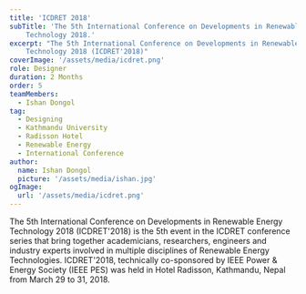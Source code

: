 ```yaml
---
title: 'ICDRET 2018'
subTitle: 'The 5th International Conference on Developments in Renewable Energy
    Technology 2018.'
excerpt: "The 5th International Conference on Developments in Renewable Energy
    Technology 2018 (ICDRET'2018)"
coverImage: '/assets/media/icdret.png'
role: Designer
duration: 2 Months
order: 5
teamMembers:
  - Ishan Dongol
tag:
  - Designing
  - Kathmandu University
  - Radisson Hotel
  - Renewable Energy
  - International Conference
author:
  name: Ishan Dongol
  picture: '/assets/media/ishan.jpg'
ogImage:
  url: '/assets/media/icdret.png'
---
```


The 5th International Conference on Developments in Renewable Energy
    Technology 2018 (ICDRET'2018) is the 5th event in the ICDRET conference series
    that bring together academicians, researchers, engineers and industry experts
    involved in multiple disciplines of Renewable Energy Technologies. ICDRET'2018,
    technically co-sponsored by IEEE Power & Energy Society (IEEE PES) was held in
    Hotel Radisson, Kathmandu, Nepal from March 29 to 31, 2018.
